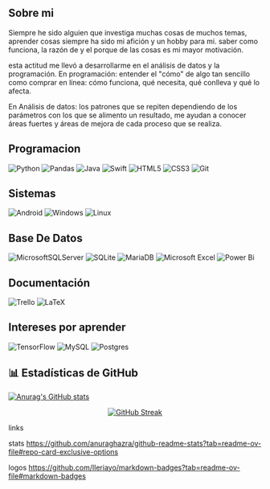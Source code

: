 ## Sobre mi

Siempre he sido alguien que investiga muchas cosas de muchos temas, aprender cosas siempre ha sido mi afición y un hobby para mi. saber como funciona, la razón de y el porque de las cosas es mi mayor motivación.

esta actitud me llevó a desarrollarme en el análisis de datos y la programación. En programación: entender el "cómo" de algo tan sencillo como comprar en línea: cómo funciona, qué necesita, qué conlleva y qué lo afecta.

En Análisis de datos: los patrones que se repiten dependiendo de los parámetros con los que se alimento un resultado, me ayudan a conocer áreas fuertes y áreas de mejora de cada proceso que se realiza.

## Programacion
![Python](https://img.shields.io/badge/python-3670A0?style=for-the-badge&logo=python&logoColor=ffdd54) 
![Pandas](https://img.shields.io/badge/pandas-%23150458.svg?style=for-the-badge&logo=pandas&logoColor=white)
![Java](https://img.shields.io/badge/java-%23ED8B00.svg?style=for-the-badge&logo=openjdk&logoColor=white)
![Swift](https://img.shields.io/badge/swift-F54A2A?style=for-the-badge&logo=swift&logoColor=white)
![HTML5](https://img.shields.io/badge/html5-%23E34F26.svg?style=for-the-badge&logo=html5&logoColor=white)
![CSS3](https://img.shields.io/badge/css3-%231572B6.svg?style=for-the-badge&logo=css3&logoColor=white)
![Git](https://img.shields.io/badge/git-%23F05033.svg?style=for-the-badge&logo=git&logoColor=white)

## Sistemas
![Android](https://img.shields.io/badge/Android-3DDC84?style=for-the-badge&logo=android&logoColor=white)
![Windows](https://img.shields.io/badge/Windows-0078D6?style=for-the-badge&logo=windows&logoColor=white)
![Linux](https://img.shields.io/badge/Linux-FCC624?style=for-the-badge&logo=linux&logoColor=black)

## Base De Datos
  ![MicrosoftSQLServer](https://img.shields.io/badge/Microsoft%20SQL%20Server-CC2927?style=for-the-badge&logo=microsoft%20sql%20server&logoColor=white)
  ![SQLite](https://img.shields.io/badge/sqlite-%2307405e.svg?style=for-the-badge&logo=sqlite&logoColor=white)
  ![MariaDB](https://img.shields.io/badge/MariaDB-003545?style=for-the-badge&logo=mariadb&logoColor=white)
  ![Microsoft Excel](https://img.shields.io/badge/Microsoft_Excel-217346?style=for-the-badge&logo=microsoft-excel&logoColor=white)
  ![Power Bi](https://img.shields.io/badge/power_bi-F2C811?style=for-the-badge&logo=powerbi&logoColor=black)

## Documentación
![Trello](https://img.shields.io/badge/Trello-%23026AA7.svg?style=for-the-badge&logo=Trello&logoColor=white)
![LaTeX](https://img.shields.io/badge/latex-%23008080.svg?style=for-the-badge&logo=latex&logoColor=white)

## Intereses por aprender
![TensorFlow](https://img.shields.io/badge/TensorFlow-%23FF6F00.svg?style=for-the-badge&logo=TensorFlow&logoColor=white)
![MySQL](https://img.shields.io/badge/mysql-4479A1.svg?style=for-the-badge&logo=mysql&logoColor=white)
![Postgres](https://img.shields.io/badge/postgres-%23316192.svg?style=for-the-badge&logo=postgresql&logoColor=white)

## 📊 Estadísticas de GitHub

  [![Anurag's GitHub stats](https://github-readme-stats.vercel.app/api?username=YAYIIRx3&show_icons=true&theme=transparent&border_color=EB0000&title_color=EB0000&text_color=FFFFFF&icon_color=ff9333&locale=es)](https://github.com/anuraghazra/github-readme-stats)

<div align="center">
   <a href="https://git.io/streak-stats"><img src="https://streak-stats.demolab.com?user=YAYIIRx3&theme=highcontrast&border_radius=5&locale=es&date_format=j%20M%5B%20Y%5D&ring=EB0000&border=EB0000" alt="GitHub Streak" /></a>
</div>






links

stats
https://github.com/anuraghazra/github-readme-stats?tab=readme-ov-file#repo-card-exclusive-options

logos
https://github.com/Ileriayo/markdown-badges?tab=readme-ov-file#markdown-badges
